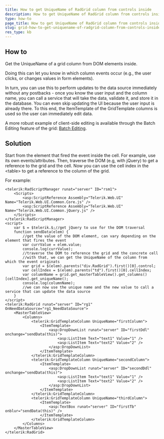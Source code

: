 ```yaml
---
title: How to get UniqueName of RadGrid column from controls inside
description: How to get UniqueName of RadGrid column from controls inside. Check it now!
type: how-to
page_title: How to get UniqueName of RadGrid column from controls inside
slug: grid-how-to-get-uniquename-of-radgrid-column-from-controls-inside
res_type: kb
---
```


## How to

Get the UniqueName of a grid column from DOM elements inside.

Doing this can let you know in which column events occur (e.g., the user clicks, or changes values in form elements).

In turn, you can use this to perform updates to the data source immediately without any postbacks - once you know the user input and the column name, you can call a service that will take the data, validate it, and store it in the database. You can even skip updating the UI because the user input is already there. To this end, the ItemTemplate of the GridTemplate columns is used so the user can immediately edit data.

A more robust example of client-side editing is available through the Batch Editing feature of the grid: [Batch Editing](https://demos.telerik.com/aspnet-ajax/grid/examples/data-editing/batch-editing/defaultcs.aspx).

## Solution

Start from the element that fired the event inside the cell. For example, use its own events/attributes. Then, traverse the DOM (e.g, with jQuery) to get a reference to the grid and the cell. Now you can use the cell index in the &lt;table&gt; to get a reference to the column of the grid.

For example:

````ASPX
<telerik:RadScriptManager runat="server" ID="rsm1">
    <Scripts>
        <asp:ScriptReference Assembly="Telerik.Web.UI" Name="Telerik.Web.UI.Common.Core.js" />
        <asp:ScriptReference Assembly="Telerik.Web.UI" Name="Telerik.Web.UI.Common.jQuery.js" />
    </Scripts>
</telerik:RadScriptManager>
<script>
    var $ = $telerik.$;//get jQuery to use for the DOM traversal
    function sendData(elem) {
        //get the value of the DOM element, can vary depending on the element that fires the event
        var currValue = elem.value;
        console.log(currValue);
        //traverse the DOM to reference the grid and the concrete cell
        //with that, we can get the UniqueName of the column from which the event originats
        var grid = $(elem).parents("div.RadGrid").first()[0].control;
        var cellIndex = $(elem).parents("td").first()[0].cellIndex;
        var columnName = grid.get_masterTableView().get_columns()[cellIndex].get_uniqueName();
        console.log(columnName);
        //we can now use the unique name and the new value to call a service that can update the data source
    }
</script>
<telerik:RadGrid runat="server" ID="rg1" OnNeedDataSource="rg1_NeedDataSource">
    <MasterTableView>
        <Columns>
            <telerik:GridTemplateColumn UniqueName="firstColumn">
                <ItemTemplate>
                    <asp:DropDownList runat="server" ID="firstDdl" onchange="sendData(this)">
                        <asp:ListItem Text="text1" Value="1" />
                        <asp:ListItem Text="text2" Value="2" />
                    </asp:DropDownList>
                </ItemTemplate>
            </telerik:GridTemplateColumn>
            <telerik:GridTemplateColumn UniqueName="secondColumn">
                <ItemTemplate>
                    <asp:DropDownList runat="server" ID="secondDdl" onchange="sendData(this)">
                        <asp:ListItem Text="text1" Value="1" />
                        <asp:ListItem Text="text2" Value="2" />
                    </asp:DropDownList>
                </ItemTemplate>
            </telerik:GridTemplateColumn>
            <telerik:GridTemplateColumn UniqueName="thirdColumn">
                <ItemTemplate>
                    <asp:TextBox runat="server" ID="firstTb" onblur="sendData(this)" />
                </ItemTemplate>
            </telerik:GridTemplateColumn>
        </Columns>
    </MasterTableView>
</telerik:RadGrid>
````

 
